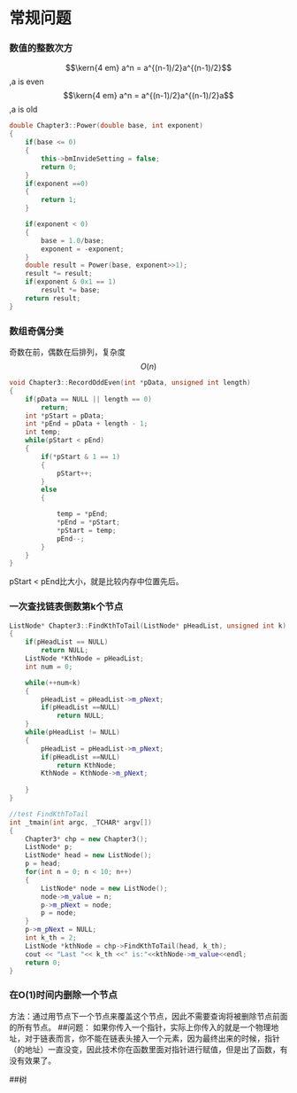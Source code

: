 # 常规问题

### 数值的整数次方

$$\kern{4 em} a^n = a^{(n-1)/2}a^{(n-1)/2}$$,a is even  
$$\kern{4 em} a^n = a^{(n-1)/2}a^{(n-1)/2}a$$,a is old

```cpp
double Chapter3::Power(double base, int exponent)
{
    if(base <= 0)
    {
        this->bmInvideSetting = false;
        return 0;
    }
    if(exponent ==0)
    {
        return 1;
    }

    if(exponent < 0)
    {
        base = 1.0/base;
        exponent = -exponent;
    }
    double result = Power(base, exponent>>1);
    result *= result;
    if(exponent & 0x1 == 1)
        result *= base;
    return result;
}
```

### 数组奇偶分类

奇数在前，偶数在后排列，复杂度$$O(n)$$

```cpp
void Chapter3::RecordOddEven(int *pData, unsigned int length)
{
    if(pData == NULL || length == 0)
        return;
    int *pStart = pData;
    int *pEnd = pData + length - 1;
    int temp;
    while(pStart < pEnd)
    {
        if(*pStart & 1 == 1)
        {
            pStart++;
        }
        else
        {

            temp = *pEnd;
            *pEnd = *pStart;
            *pStart = temp;
            pEnd--;
        }
    }
}
```

pStart &lt; pEnd比大小，就是比较内存中位置先后。

### 一次查找链表倒数第k个节点

```cpp
ListNode* Chapter3::FindKthToTail(ListNode* pHeadList, unsigned int k)
{
	if(pHeadList == NULL)
		return NULL;
	ListNode *KthNode = pHeadList;
	int num = 0;

	while(++num<k)
	{
		pHeadList = pHeadList->m_pNext;
		if(pHeadList ==NULL)
			return NULL;
	}
	while(pHeadList != NULL)
	{
		pHeadList = pHeadList->m_pNext;
		if(pHeadList ==NULL)
			return KthNode;
		KthNode = KthNode->m_pNext;
		
	}
}
```

```cpp
//test FindKthToTail
int _tmain(int argc, _TCHAR* argv[])
{
	Chapter3* chp = new Chapter3();
	ListNode* p;
	ListNode* head = new ListNode();
	p = head;
	for(int n = 0; n < 10; n++)
	{
		ListNode* node = new ListNode();
		node->m_value = n;
		p->m_pNext = node;
		p = node;
	}
	p->m_pNext = NULL;
	int k_th = 2;
	ListNode *kthNode = chp->FindKthToTail(head, k_th);
	cout << "Last "<< k_th <<" is:"<<kthNode->m_value<<endl;
	return 0;
}
```
### 在O(1)时间内删除一个节点
方法：通过用节点下一个节点来覆盖这个节点，因此不需要查询将被删除节点前面的所有节点。
##问题：
如果你传入一个指针，实际上你传入的就是一个物理地址，对于链表而言，你不能在链表头接入一个元素，因为最终出来的时候，指针（的地址）一直没变，因此技术你在函数里面对指针进行赋值，但是出了函数，有没有效果了。

##树




